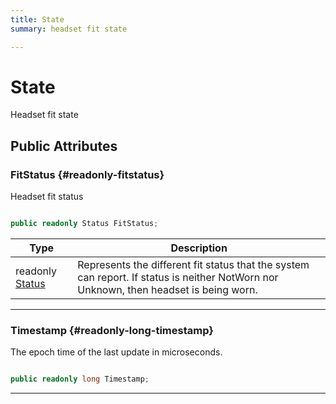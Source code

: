 ```yaml
---
title: State
summary: headset fit state 

---
```


# State




Headset fit state   





## Public Attributes

### FitStatus {#readonly-fitstatus}

Headset fit status 

```csharp

public readonly Status FitStatus;

```

| Type | Description  | 
|--|--|
| readonly [Status](/versioned_docs/version-22-Feb-2023/unity-api/api/UnityEngine.XR.MagicLeap/MLHeadsetFit/UnityEngine.XR.MagicLeap.MLHeadsetFit.md#enums-status) | Represents the different fit status that the system can report. If status is neither NotWorn nor Unknown, then headset is being worn.  |





-----------

### Timestamp {#readonly-long-timestamp}

The epoch time of the last update in microseconds. 

```csharp

public readonly long Timestamp;

```






-----------



